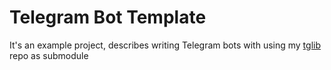 # Telegram Bot Template

It's an example project, describes writing Telegram bots with using my [tglib](https://github.com/tsepanx/tglib) repo as submodule

